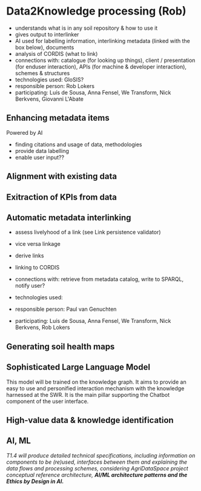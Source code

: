# Data2Knowledge processing (Rob)

- understands what is in any soil repository & how to use it
- gives output to interlinker
- AI used for labelling information, interlinking metadata (linked with the box below),
documents
- analysis of CORDIS (what to link)
- connections with: catalogue (for looking up things), client / presentation (for
enduser interaction), APIs (for machine & developer interaction), schemes &
structures
- technologies used: GloSIS?
- responsible person: Rob Lokers
- participating: Luís de Sousa, Anna Fensel, We Transform, Nick Berkvens, Giovanni
L'Abate


## Enhancing metadata items

Powered by AI

- finding citations and usage of data, methodologies
- provide data labelling
- enable user input??

## Alignment with existing data

## Exitraction of KPIs from data

## Automatic metadata interlinking

- assess livelyhood of a link (see Link persistence validator)
- vice versa linkage
- derive links
- linking to CORDIS

- connections with: retrieve from metadata catalog, write to SPARQL, notify user?
- technologies used:
- responsible person: Paul van Genuchten
- participating: Luís de Sousa, Anna Fensel, We Transform, Nick Berkvens, Rob Lokers

## Generating soil health maps

## Sophisticated Large Language Model

This model will be trained on the knowledge graph. It aims to provide an easy to use and personified interaction mechanism with the knowledge harnessed at the SWR. It is the main pillar supporting the Chatbot component of the user interface.

## High-value data & knowledge identification

## AI, ML

_T1.4 will produce detailed technical specifications, including information on components to be (re)used, interfaces between them and explaining the data flows and processing schemes, considering AgriDataSpace project conceptual reference architecture, **AI/ML architecture patterns and the Ethics by Design in AI.**_